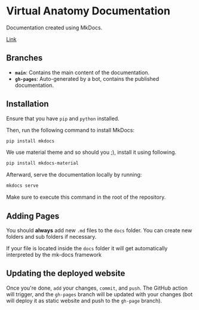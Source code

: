 # Virtual Anatomy Documentation
Documentation created using MkDocs.

[Link](https://jrcz-data-science-lab.github.io/VirtualAnatomy-Documentation/)

## Branches 
- **`main`**: Contains the main content of the documentation.
- **`gh-pages`**: Auto-generated by a bot, contains the published documentation.

## Installation 

Ensure that you have `pip` and `python` installed.

Then, run the following command to install MkDocs:

```bash
pip install mkdocs
```

We use material theme and so should you ;), install it using following.

```bash
pip install mkdocs-material
```

Afterward, serve the documentation locally by running:

```bash
mkdocs serve
```

Make sure to execute this command in the root of the repository.

## Adding Pages 

You should **always** add new `.md` files to the `docs` folder. You can create new folders and sub folders if necessary. 

If your file is located inside the `docs` folder it will get automatically interpreted by the mk-docs framework

## Updating the deployed website

Once you're done, `add` your changes, `commit`, and `push`. The GitHub action will trigger, and the `gh-pages` branch will be updated with your changes (bot will deploy it as static website and push to the `gh-page` branch).
